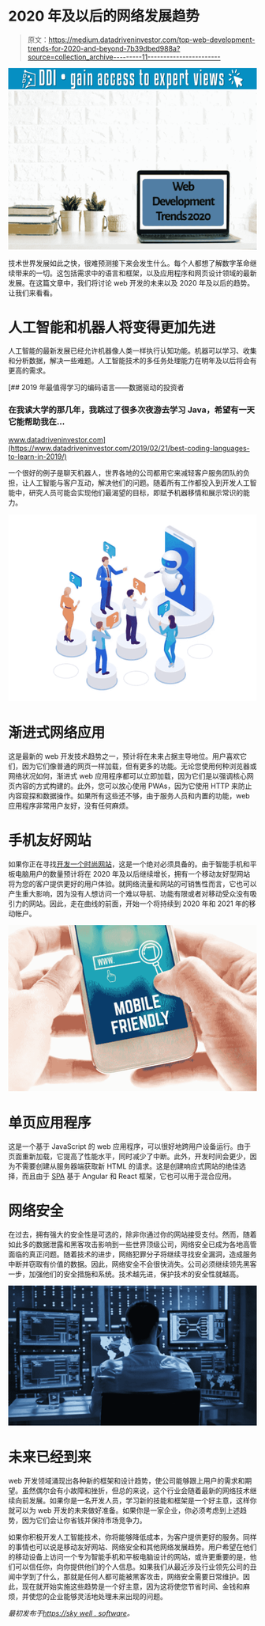 # 2020 年及以后的网络发展趋势

> 原文：<https://medium.datadriveninvestor.com/top-web-development-trends-for-2020-and-beyond-7b39dbed988a?source=collection_archive---------11----------------------->

[![](img/f7d60c3c489e944d6e2a726c5b97b2be.png)](http://www.track.datadriveninvestor.com/1B9E)![](img/a33c6b9802eaa9f8b3785ffe18ee0c7a.png)

技术世界发展如此之快，很难预测接下来会发生什么。每个人都想了解数字革命继续带来的一切。这包括需求中的语言和框架，以及应用程序和网页设计领域的最新发展。在这篇文章中，我们将讨论 web 开发的未来以及 2020 年及以后的趋势。让我们来看看。

# 人工智能和机器人将变得更加先进

人工智能的最新发展已经允许机器像人类一样执行认知功能。机器可以学习、收集和分析数据，解决一些难题。人工智能技术的多任务处理能力在明年及以后将会有更高的需求。

[](https://www.datadriveninvestor.com/2019/02/21/best-coding-languages-to-learn-in-2019/) [## 2019 年最值得学习的编码语言——数据驱动的投资者

### 在我读大学的那几年，我跳过了很多次夜游去学习 Java，希望有一天它能帮助我在…

www.datadriveninvestor.com](https://www.datadriveninvestor.com/2019/02/21/best-coding-languages-to-learn-in-2019/) 

一个很好的例子是聊天机器人，世界各地的公司都用它来减轻客户服务团队的负担，让人工智能与客户互动，解决他们的问题。随着所有工作都投入到开发人工智能中，研究人员可能会实现他们最渴望的目标，即赋予机器移情和展示常识的能力。

![](img/cc0e83301ed838abb7c859008ad3957d.png)

# 渐进式网络应用

这是最新的 web 开发技术趋势之一，预计将在未来占据主导地位。用户喜欢它们，因为它们像普通的网页一样加载，但有更多的功能。无论您使用何种浏览器或网络状况如何，渐进式 web 应用程序都可以立即加载，因为它们是以强调核心网页内容的方式构建的。此外，您可以放心使用 PWAs，因为它使用 HTTP 来防止内容窥探和数据操作。如果所有这些还不够，由于服务人员和内置的功能，web 应用程序非常用户友好，没有任何麻烦。

# 手机友好网站

如果你正在寻找[开发一个时尚网站](https://skywell.software/web-development/)，这是一个绝对必须具备的。由于智能手机和平板电脑用户的数量预计将在 2020 年及以后继续增长，拥有一个移动友好型网站将为您的客户提供更好的用户体验。就网络流量和网站的可销售性而言，它也可以产生重大影响，因为没有人想访问一个难以导航、功能有限或者对移动受众没有吸引力的网站。因此，走在曲线的前面，开始一个将持续到 2020 年和 2021 年的移动帐户。

![](img/7a974134a99a66f306a8fc2885f4d5c4.png)

# 单页应用程序

这是一个基于 JavaScript 的 web 应用程序，可以很好地跨用户设备运行。由于页面重新加载，它提高了性能水平，同时减少了中断。此外，开发时间会更少，因为不需要创建从服务器端获取新 HTML 的请求。这是创建响应式网站的绝佳选择，而且由于 [SPA](https://en.wikipedia.org/wiki/Single-page_application) 基于 Angular 和 React 框架，它也可以用于混合应用。

# 网络安全

在过去，拥有强大的安全性是可选的，除非你通过你的网站接受支付。然而，随着如此多的数据泄露和黑客攻击影响到一些世界顶级公司，网络安全已成为各地高管面临的真正问题。随着技术的进步，网络犯罪分子将继续寻找安全漏洞，造成服务中断并窃取有价值的数据。因此，网络安全不会很快消失。公司必须继续领先黑客一步，加强他们的安全措施和系统。技术越先进，保护技术的安全性就越高。

![](img/c75fe907a32aaf447687398fa8037f9f.png)

# 未来已经到来

web 开发领域涌现出各种新的框架和设计趋势，使公司能够跟上用户的需求和期望。虽然偶尔会有小故障和挫折，但总的来说，这个行业会随着最新的网络技术继续向前发展。如果你是一名开发人员，学习新的技能和框架是一个好主意，这样你就可以为 web 开发的未来做好准备。如果你是一家企业，你必须考虑到上述趋势，因为它们会让你省钱并保持市场竞争力。

如果你积极开发人工智能技术，你将能够降低成本，为客户提供更好的服务。同样的事情也可以说是移动友好网站、网络安全和其他网络发展趋势。用户希望在他们的移动设备上访问一个专为智能手机和平板电脑设计的网站，或许更重要的是，他们可以信任你，向你提供他们的个人信息。如果我们从最近涉及行业领先公司的丑闻中学到了什么，那就是任何人都可能被黑客攻击，网络安全需要日常维护。因此，现在就开始实施这些趋势是一个好主意，因为这将使您节省时间、金钱和麻烦，并使您的企业能够灵活地处理未来出现的问题。

*最初发布于*[*https://sky well . software*](https://skywell.software/blog/web-development-trends-for-2020-and-beyond/)*。*